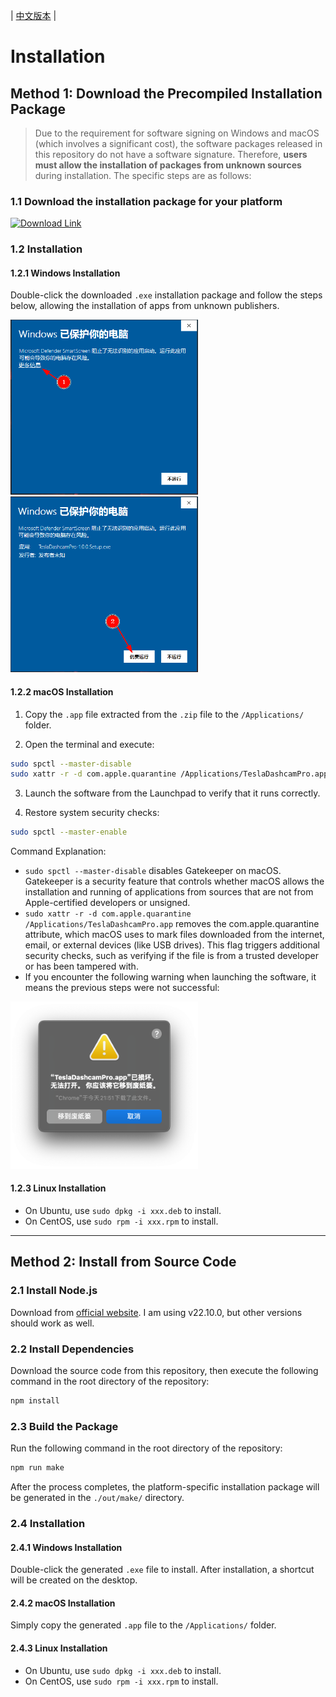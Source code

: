 | [中文版本](./install.md) |

# Installation

## Method 1: Download the Precompiled Installation Package

> Due to the requirement for software signing on Windows and macOS (which involves a significant cost), the software packages released in this repository do not have a software signature. Therefore, **users must allow the installation of packages from unknown sources** during installation. The specific steps are as follows:

### 1.1 Download the installation package for your platform

[![Download Link](https://img.shields.io/github/release/JustForFunOk/TeslaDashcamPro.svg)](https://github.com/JustForFunOk/TeslaDashcamPro/releases)

### 1.2 Installation

#### 1.2.1 Windows Installation
Double-click the downloaded `.exe` installation package and follow the steps below, allowing the installation of apps from unknown publishers.

<img src="./docs/images/windows_install1.png" alt="windows installation 1" width="300" style="display: inline-block; margin-right: 10px;">
<img src="./docs/images/windows_install2.png" alt="windows installation 2" width="300" style="display:inline-block;">

#### 1.2.2 macOS Installation

1. Copy the `.app` file extracted from the `.zip` file to the `/Applications/` folder.

2. Open the terminal and execute:
```bash
sudo spctl --master-disable
sudo xattr -r -d com.apple.quarantine /Applications/TeslaDashcamPro.app
```

3. Launch the software from the Launchpad to verify that it runs correctly.

4. Restore system security checks:
```bash
sudo spctl --master-enable
```

Command Explanation:

* `sudo spctl --master-disable` disables Gatekeeper on macOS. Gatekeeper is a security feature that controls whether macOS allows the installation and running of applications from sources that are not from Apple-certified developers or unsigned.
* `sudo xattr -r -d com.apple.quarantine /Applications/TeslaDashcamPro.app` removes the com.apple.quarantine attribute, which macOS uses to mark files downloaded from the internet, email, or external devices (like USB drives). This flag triggers additional security checks, such as verifying if the file is from a trusted developer or has been tampered with.
* If you encounter the following warning when launching the software, it means the previous steps were not successful: 
<img src="./docs/images/macos_warning.png" alt="macos warning" width="300">

#### 1.2.3 Linux Installation
* On Ubuntu, use `sudo dpkg -i xxx.deb` to install.
* On CentOS, use `sudo rpm -i xxx.rpm` to install.


---

## Method 2: Install from Source Code

### 2.1 Install Node.js
Download from [official website]((https://nodejs.org/en/download/package-manager)). I am using v22.10.0, but other versions should work as well.

### 2.2 Install Dependencies
Download the source code from this repository, then execute the following command in the root directory of the repository:
``` bash
npm install
```

### 2.3 Build the Package
Run the following command in the root directory of the repository:
``` bash
npm run make
```
After the process completes, the platform-specific installation package will be generated in the `./out/make/` directory.

### 2.4 Installation

#### 2.4.1 Windows Installation
Double-click the generated `.exe` file to install. After installation, a shortcut will be created on the desktop.

#### 2.4.2 macOS Installation
Simply copy the generated `.app` file to the `/Applications/` folder.

#### 2.4.3 Linux Installation
* On Ubuntu, use `sudo dpkg -i xxx.deb` to install.
* On CentOS, use `sudo rpm -i xxx.rpm` to install.